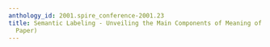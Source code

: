 ```yaml
---
anthology_id: 2001.spire_conference-2001.23
title: Semantic Labeling - Unveiling the Main Components of Meaning of Free-Text (Invited
  Paper)
---
```

